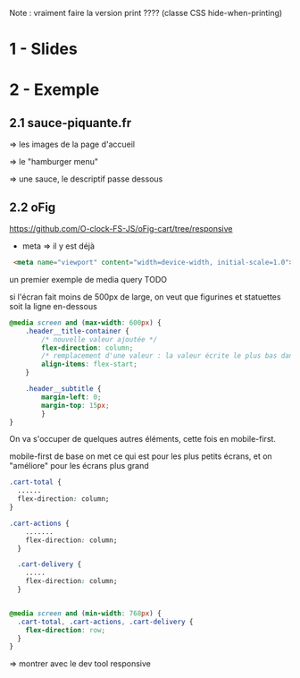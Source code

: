 Note : vraiment faire la version print ???? (classe CSS hide-when-printing)


# 1 - Slides

# 2 - Exemple

## 2.1 sauce-piquante.fr

=> les images de la page d'accueil

=> le "hamburger menu"

=> une sauce, le descriptif passe dessous


## 2.2 oFig


https://github.com/O-clock-FS-JS/oFig-cart/tree/responsive


- meta => il y est déjà

```html
 <meta name="viewport" content="width=device-width, initial-scale=1.0">
```


un premier exemple de media query TODO

si l'écran fait moins de 500px de large, on veut que figurines et statuettes soit la ligne en-dessous

```css
@media screen and (max-width: 600px) {
    .header__title-container {
        /* nouvelle valeur ajoutée */
        flex-direction: column;
        /* remplacement d'une valeur : la valeur écrite le plus bas dans le fichier prend le dessus */
        align-items: flex-start;
    }

    .header__subtitle {
        margin-left: 0;
        margin-top: 15px;
        }
}
```


On va s'occuper de quelques autres éléments, cette fois en mobile-first.

mobile-first  de base on met ce qui est pour les plus petits écrans, et on "améliore" pour les écrans plus grand

```css
.cart-total {
  ......
  flex-direction: column;
}

.cart-actions {
    .......
    flex-direction: column;
  }

  .cart-delivery {
    .....
    flex-direction: column;
  }


@media screen and (min-width: 768px) {
  .cart-total, .cart-actions, .cart-delivery {
    flex-direction: row;
  }
}
```


=> montrer avec le dev tool responsive


